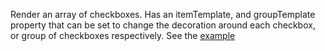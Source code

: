 Render an array of checkboxes.
Has an itemTemplate, and groupTemplate property that can be set to change the decoration around each checkbox, or group of checkboxes respectively.
See the [example]("http://subschema.github.io/subschema/#/Checkboxes")
